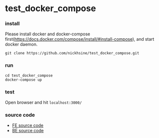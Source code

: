 # test_docker_compose

### install 
Please install docker and docker-compose first(https://docs.docker.com/compose/install/#install-compose),
and start docker daemon.
```
git clone https://github.com/nickhsine/test_docker_compose.git
```

### run 
```
cd test_docker_compose
docker-compose up
```

### test
Open browser and hit `localhost:3000/`

### source code
* [FE source code](https://github.com/nickhsine/test_frontend.git)
* [BE source code](https://github.com/nickhsine/test_backend.git)
